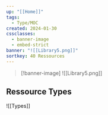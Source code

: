 ```yaml
---
up: "[[Home]]"
tags:
  - Type/MOC
created: 2024-01-30
cssclasses:
  - banner-image
  - embed-strict
banner: "![[Library5.png]]"
sortkey: 40 Ressources
---
```

>[!banner-image] ![[Library5.png]]

## Ressource Types
![[Types]]
